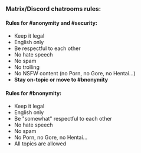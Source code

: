 ### Matrix/Discord chatrooms rules:

#### Rules for #anonymity and #security:
- Keep it legal
- English only
- Be respectful to each other
- No hate speech
- No spam
- No trolling
- No NSFW content (no Porn, no Gore, no Hentai...)
- **Stay on-topic or move to #bnonymity**

#### Rules for #bnonymity:
- Keep it legal
- English only
- Be "somewhat" respectful to each other
- No hate speech
- No spam
- No Porn, no Gore, no Hentai...
- All topics are allowed
